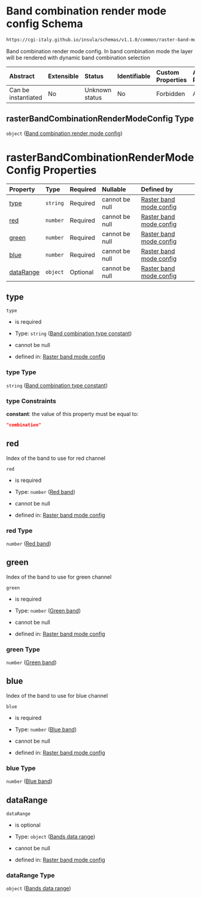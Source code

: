 # Band combination render mode config Schema

```txt
https://cgi-italy.github.io/insula/schemas/v1.1.0/common/raster-band-mode-config.schema.json#/$defs/rasterBandCombinationRenderModeConfig
```

Band combination render mode config. In band combination mode the layer will be rendered with dynamic band combination selection

| Abstract            | Extensible | Status         | Identifiable | Custom Properties | Additional Properties | Access Restrictions | Defined In                                                                                                         |
| :------------------ | :--------- | :------------- | :----------- | :---------------- | :-------------------- | :------------------ | :----------------------------------------------------------------------------------------------------------------- |
| Can be instantiated | No         | Unknown status | No           | Forbidden         | Allowed               | none                | [raster-band-mode-config.schema.json\*](schemas/common/raster-band-mode-config.schema.json) |

## rasterBandCombinationRenderModeConfig Type

`object` ([Band combination render mode config](raster-band-mode-config-defs-band-combination-render-mode-config.md))

# rasterBandCombinationRenderModeConfig Properties

| Property                | Type     | Required | Nullable       | Defined by                                                                                                                                                                                                                                                                                           |
| :---------------------- | :------- | :------- | :------------- | :--------------------------------------------------------------------------------------------------------------------------------------------------------------------------------------------------------------------------------------------------------------------------------------------------- |
| [type](#type)           | `string` | Required | cannot be null | [Raster band mode config](raster-band-mode-config-defs-band-combination-render-mode-config-properties-band-combination-type-constant.md) |
| [red](#red)             | `number` | Required | cannot be null | [Raster band mode config](raster-band-mode-config-defs-band-combination-render-mode-config-properties-red-band.md)                        |
| [green](#green)         | `number` | Required | cannot be null | [Raster band mode config](raster-band-mode-config-defs-band-combination-render-mode-config-properties-green-band.md)                    |
| [blue](#blue)           | `number` | Required | cannot be null | [Raster band mode config](raster-band-mode-config-defs-band-combination-render-mode-config-properties-blue-band.md)                      |
| [dataRange](#datarange) | `object` | Optional | cannot be null | [Raster band mode config](raster-band-mode-config-defs-band-combination-render-mode-config-properties-bands-data-range.md)          |

## type



`type`

* is required

* Type: `string` ([Band combination type constant](raster-band-mode-config-defs-band-combination-render-mode-config-properties-band-combination-type-constant.md))

* cannot be null

* defined in: [Raster band mode config](raster-band-mode-config-defs-band-combination-render-mode-config-properties-band-combination-type-constant.md)

### type Type

`string` ([Band combination type constant](raster-band-mode-config-defs-band-combination-render-mode-config-properties-band-combination-type-constant.md))

### type Constraints

**constant**: the value of this property must be equal to:

```json
"combination"
```

## red

Index of the band to use for red channel

`red`

* is required

* Type: `number` ([Red band](raster-band-mode-config-defs-band-combination-render-mode-config-properties-red-band.md))

* cannot be null

* defined in: [Raster band mode config](raster-band-mode-config-defs-band-combination-render-mode-config-properties-red-band.md)

### red Type

`number` ([Red band](raster-band-mode-config-defs-band-combination-render-mode-config-properties-red-band.md))

## green

Index of the band to use for green channel

`green`

* is required

* Type: `number` ([Green band](raster-band-mode-config-defs-band-combination-render-mode-config-properties-green-band.md))

* cannot be null

* defined in: [Raster band mode config](raster-band-mode-config-defs-band-combination-render-mode-config-properties-green-band.md)

### green Type

`number` ([Green band](raster-band-mode-config-defs-band-combination-render-mode-config-properties-green-band.md))

## blue

Index of the band to use for blue channel

`blue`

* is required

* Type: `number` ([Blue band](raster-band-mode-config-defs-band-combination-render-mode-config-properties-blue-band.md))

* cannot be null

* defined in: [Raster band mode config](raster-band-mode-config-defs-band-combination-render-mode-config-properties-blue-band.md)

### blue Type

`number` ([Blue band](raster-band-mode-config-defs-band-combination-render-mode-config-properties-blue-band.md))

## dataRange



`dataRange`

* is optional

* Type: `object` ([Bands data range](raster-band-mode-config-defs-band-combination-render-mode-config-properties-bands-data-range.md))

* cannot be null

* defined in: [Raster band mode config](raster-band-mode-config-defs-band-combination-render-mode-config-properties-bands-data-range.md)

### dataRange Type

`object` ([Bands data range](raster-band-mode-config-defs-band-combination-render-mode-config-properties-bands-data-range.md))
